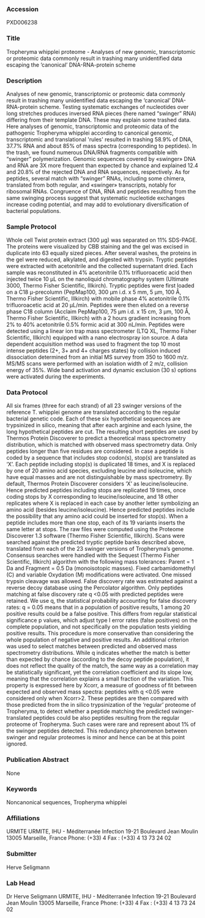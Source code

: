### Accession
PXD006238

### Title
Tropheryma whipplei proteome - Analyses of new genomic, transcriptomic or proteomic data commonly result in trashing many unidentified data escaping the ‘canonical’ DNA-RNA-protein scheme

### Description
Analyses of new genomic, transcriptomic or proteomic data commonly result in trashing many unidentified data escaping the ‘canonical’ DNA-RNA-protein scheme. Testing systematic exchanges of nucleotides over long stretches produces inversed RNA pieces (here named “swinger” RNA) differing from their template DNA. These may explain some trashed data. Here analyses of genomic, transcriptomic and proteomic data of the pathogenic Tropheryma whipplei according to canonical genomic, transcriptomic and translational 'rules' resulted in trashing 58.9% of DNA, 37.7% RNA and about 85% of mass spectra (corresponding to peptides). In the trash, we found numerous DNA/RNA fragments compatible with “swinger” polymerization. Genomic sequences covered by «swinger» DNA and RNA are 3X more frequent than expected by chance and explained 12.4 and 20.8% of the rejected DNA and RNA sequences, respectively. As for peptides, several match with “swinger” RNAs, including some chimera, translated from both regular, and «swinger» transcripts, notably for ribosomal RNAs. Congruence of DNA, RNA and peptides resulting from the same swinging process suggest that systematic nucleotide exchanges increase coding potential, and may add to evolutionary diversification of bacterial populations.

### Sample Protocol
Whole cell Twist protein extract (300 µg) was separated on 11% SDS-PAGE. The proteins were visualized by CBB staining and the gel was excised in duplicate into 63 equally sized pieces. After several washes, the proteins in the gel were reduced, alkylated, and digested with trypsin. Tryptic peptides were extracted with acetonitrile and the collected supernatant dried. Each sample was reconstituted in 4% acetonitrile 0.1% trifluoroacetic acid then  injected twice 10 µL on the nanoliquid chromatography system (Ultimate 3000, Thermo Fisher Scientific, Illkirch). Tryptic peptides were first loaded on a C18 μ-precolumn (PepMap100, 300 μm i.d. x 5 mm, 5 μm, 100 Å, Thermo Fisher Scientific, Illkirch) with mobile phase 4% acetonitrile 0.1% trifluoroacetic acid at 20 µL/min. Peptides were then eluted on a reverse phase C18 column (Acclaim PepMap100, 75 μm i.d. x 15 cm, 3 μm, 100 Å, Thermo Fisher Scientific, Illkirch) with a 2 hours gradient increasing from 2% to 40% acetonitrile 0.5% formic acid at 300 nL/min. Peptides were detected using a linear ion trap mass spectrometer (LTQ XL, Thermo Fisher Scientific, Illkirch) equipped with a nano electrospray ion source. A data dependent acquisition method was used to fragment the top 10 most intense peptides (2+, 3+ and 4+ charges states) by collision induced dissociation determined from an initial MS survey from 350 to 1600 m/z. MS/MS scans were performed with an isolation width of 2 m/z, collision energy of 35%. Wide band activation and dynamic exclusion (30 s) options were activated during the experiments.

### Data Protocol
All six frames (three for each strand) of all 23 swinger versions of the reference T. whipplei genome are translated according to the regular bacterial genetic code. Each of these six hypothetical sequences are trypsinized in silico, meaning that after each arginine and each lysine, the long hypothetical peptides are cut. The resulting short peptides are used by Thermos Protein Discoverer to predict a theoretical mass spectrometry distribution, which is matched with observed mass spectrometry data. Only peptides longer than five residues are considered. In case a peptide is coded by a sequence that includes stop codon(s), stop(s) are translated as ‘X’. Each peptide including stop(s) is duplicated 18 times, and X is replaced by one of 20 amino acid species, excluding leucine and isoleucine, which have equal masses and are not distinguishable by mass spectrometry. By default, Thermos Protein Discoverer considers ‘X’ as leucine/isoleucine. Hence predicted peptides including stops are replicated 19 times, once coding stops by X corresponding to leucine/isoleucine, and 18 other replicates where X is replaced in each case by another letter symbolizing an amino acid (besides leucine/isoleucine). Hence predicted peptides include the possibility that any amino acid could be inserted for stop(s). When a peptide includes more than one stop, each of its 19 variants inserts the same letter at stops. The raw files were computed using the Proteome Discoverer 1.3 software (Thermo Fisher Scientific, Illkirch). Scans were searched against the predicted tryptic peptide banks described above, translated from each of the 23 swinger versions of Tropheryma’s genome. Consensus searches were handled with the Sequest (Thermo Fisher Scientific, Illkirch) algorithm with the following mass tolerances: Parent = 1 Da and Fragment = 0.5 Da (monoisotopic masses). Fixed carbamidomethyl (C) and variable Oxydation (M) modifications were activated. One missed trypsin cleavage was allowed. False discovery rate was estimated against a reverse decoy database using the Percolator algorithm. Only peptides matching at false discovery rate q <0.05 with predicted peptides were retained. We use q, the statistical probability accounting for false discovery rates: q = 0.05 means that in a population of positive results, 1 among 20 positive results could be a false positive. This differs from regular statistical significance p values, which adjust type I error rates (false positives) on the complete population, and not specifically on the population tests yielding positive results. This procedure is more conservative than considering the whole population of negative and positive results. An additional criterion was used to select matches between predicted and observed mass spectrometry distributions. While q indicates whether the match is better than expected by chance (according to the decoy peptide population), it does not reflect the quality of the match, the same way as a correlation may be statistically significant, yet the correlation coefficient and its slope low, meaning that the correlation explains a small fraction of the variation. This property is expressed here by Xcorr, a measure of goodness of fit between expected and observed mass spectra: peptides with q <0.05 were considered only when Xcorr>2. These peptides are then compared with those predicted from the in silico trypsinization of the ‘regular’ proteome of Tropheryma, to detect whether a peptide matching the predicted swinger-translated peptides could be also peptides resulting from the regular proteome of Tropheryma. Such cases were rare and represent about 1% of the swinger peptides detected. This redundancy phenomenon between swinger and regular proteomes is minor and hence can be at this point ignored.

### Publication Abstract
None

### Keywords
Noncanonical sequences, Tropheryma whipplei

### Affiliations
URMITE
URMITE, IHU -  Méditerranée Infection 19-21 Boulevard Jean Moulin 13005 Marseille, France Phone: (+33) 4 Fax : (+33) 4 13 73 24 02

### Submitter
Herve Seligmann

### Lab Head
Dr Herve Seligmann
URMITE, IHU -  Méditerranée Infection 19-21 Boulevard Jean Moulin 13005 Marseille, France Phone: (+33) 4 Fax : (+33) 4 13 73 24 02


